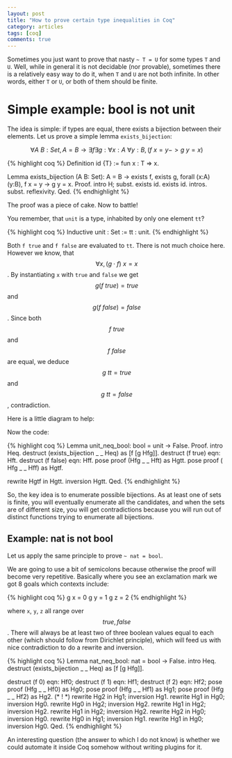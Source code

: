 ```yaml
---
layout: post
title: "How to prove certain type inequalities in Coq"
category: articles
tags: [coq]
comments: true
---
```



Sometimes you just want to prove that nasty   `~ T = U` for some types `T` and `U`. Well, while in general it is not decidable (nor provable), sometimes there is a relatively easy way to do it, when `T` and `U` are not both infinite. In other words, either `T` or `U`, or both of them should be finite.

 

# Simple example: bool is not unit
The idea is simple: if types are equal, there exists a bijection between their elements. Let us prove a simple lemma `exists_bijection`: 


$$ \forall A \ B: Set, A = B \rightarrow \exists f \exists g: \forall x:A \ \forall y : B, (f \ x = y -> g \ y = x ) $$

{% highlight coq %}
Definition id {T} := fun x : T => x.
 
Lemma exists_bijection (A B: Set):
A = B -> exists f, exists g, forall (x:A) (y:B),
 f x = y -> g y = x.
Proof.
 intro H; subst. 
 exists id.
 exists id.
 intros. subst. 
 reflexivity.
Qed.
{% endhighlight %}

The proof was a piece of cake. Now to battle!

You remember, that `unit` is a type, inhabited by only one element `tt`?


{% highlight coq %}
Inductive unit : Set := tt : unit.
{% endhighlight %}

Both `f true` and `f false` are evaluated to `tt`. There is not much choice here. However we know, that $$ \forall x, (g \cdot f) \ x = x$$ . By instantiating `x` with `true` and `false` we get $$g (f \ true) = true$$ and $$g (f \ false) = false$$. Since both $$ f \ true$$ and  $$f\ false$$ are equal, we deduce $$g\ tt =true$$ and $$g \ tt = false$$, contradiction.


Here is a little diagram to help:



Now the code:

{% highlight coq %}
Lemma unit_neq_bool: bool = unit -> False.
Proof.
intro Heq.
destruct (exists_bijection _ _ Heq) as [f [g Hfg]].
destruct (f true) eqn: Hft.
destruct (f false) eqn: Hff.
pose proof (Hfg _ _ Hft) as Hgtt.
pose proof ( Hfg _ _ Hff) as Hgtf.
 
rewrite Hgtf in Hgtt.
inversion Hgtt.
Qed.
{% endhighlight %}

So, the key idea is to enumerate possible bijections. As at least one of sets is finite, you will eventually enumerate all the candidates, and when the sets are of different size, you will get contradictions because you will run out of distinct functions trying to enumerate all bijections.


## Example: nat is not bool

Let us apply the same principle to prove `~ nat = bool`.

We are going to use a bit of semicolons because otherwise the proof will become very repetitive. Basically where you see an exclamation mark we got 8 goals which contexts include:

{% highlight coq %}
g x = 0
g y = 1
g z = 2
{% endhighlight %}

where `x`, `y`, `z` all range over $${ true, false}$$. There will always be at least two of three boolean values equal to each other (which should follow from Dirichlet principle), which will feed us with nice contradiction to do a rewrite and inversion.


{% highlight coq %}
Lemma nat_neq_bool: nat = bool -> False.
intro Heq.
destruct (exists_bijection _ _ Heq) as [f [g Hfg]].
 
destruct (f 0) eqn: Hf0;
destruct (f 1) eqn: Hf1;
destruct (f 2) eqn: Hf2;
pose proof (Hfg _ _ Hf0) as Hg0;
pose proof (Hfg _ _ Hf1) as Hg1;
pose proof (Hfg _ _ Hf2) as Hg2.  (* ! *)
rewrite Hg2 in Hg1; inversion Hg1.
rewrite Hg1 in Hg0; inversion Hg0.
rewrite Hg0 in Hg2; inversion Hg2.
rewrite Hg1 in Hg2; inversion Hg2.
rewrite Hg1 in Hg2; inversion Hg2.
rewrite Hg2 in Hg0; inversion Hg0.
rewrite Hg0 in Hg1; inversion Hg1.
rewrite Hg1 in Hg0; inversion Hg0.
Qed.
{% endhighlight %}

An interesting question (the answer to which I do not know) is whether we could automate it inside Coq somehow without writing plugins for it.

